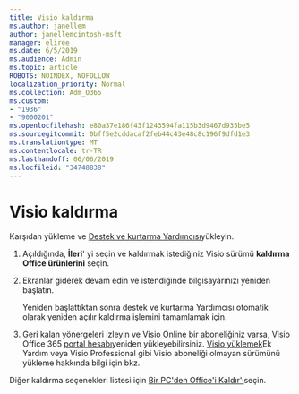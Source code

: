 ```yaml
---
title: Visio kaldırma
ms.author: janellem
author: janellemcintosh-msft
manager: eliree
ms.date: 6/5/2019
ms.audience: Admin
ms.topic: article
ROBOTS: NOINDEX, NOFOLLOW
localization_priority: Normal
ms.collection: Adm_O365
ms.custom:
- "1936"
- "9000201"
ms.openlocfilehash: e80a37e186f43f1243594fa115b3d9467d935be5
ms.sourcegitcommit: 0bff5e2cddacaf2feb44c43e48c8c196f9dfd1e3
ms.translationtype: MT
ms.contentlocale: tr-TR
ms.lasthandoff: 06/06/2019
ms.locfileid: "34748838"
---
```

# <a name="uninstall-visio"></a>Visio kaldırma

Karşıdan yükleme ve [Destek ve kurtarma Yardımcısı](https://aka.ms/SARA-OfficeUninstall-Alchemy)yükleyin.
  
1. Açıldığında, **İleri**' yi seçin ve kaldırmak istediğiniz Visio sürümü **kaldırma Office ürünlerini** seçin. 
    
2. Ekranlar giderek devam edin ve istendiğinde bilgisayarınızı yeniden başlatın.
    
    Yeniden başlattıktan sonra destek ve kurtarma Yardımcısı otomatik olarak yeniden açılır kaldırma işlemini tamamlamak için.
    
3. Geri kalan yönergeleri izleyin ve Visio Online bir aboneliğiniz varsa, Visio Office 365 [portal hesabı](https://portal.office.com/account#installs)yeniden yükleyebilirsiniz. [Visio yüklemek](https://support.office.com/article/f98f21e3-aa02-4827-9167-ddab5b025710?wt.mc_id=OfficeAdm_ClientDIA_Alchemy1936)Ek Yardım veya Visio Professional gibi Visio aboneliği olmayan sürümünü yükleme hakkında bilgi için bkz. 
    
Diğer kaldırma seçenekleri listesi için [Bir PC'den Office'i Kaldır'ı](https://support.office.com/article/9dd49b83-264a-477a-8fcc-2fdf5dbf61d8?wt.mc_id=OfficeAdm_ClientDIA_Alchemy1936)seçin.